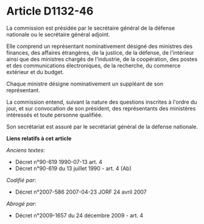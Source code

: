# Article D1132-46

La commission est présidée par le secrétaire général de la défense nationale ou le secrétaire général adjoint.

Elle comprend un représentant nominativement désigné des ministres des finances, des affaires étrangères, de la justice, de
la défense, de l'intérieur ainsi que des ministres chargés de l'industrie, de la coopération, des postes et des
communications électroniques, de la recherche, du commerce extérieur et du budget.

Chaque ministre désigne nominativement un suppléant de son représentant.

La commission entend, suivant la nature des questions inscrites à l'ordre du jour, et sur convocation de son président, des
représentants des ministères intéressés et toute personne qualifiée.

Son secrétariat est assuré par le secrétariat général de la défense nationale.

**Liens relatifs à cet article**

_Anciens textes_:

  - Décret n°90-619 1990-07-13 art. 4
  - Décret n°90-619 du 13 juillet 1990 - art. 4 (Ab)

_Codifié par_:

  - Décret n°2007-586 2007-04-23 JORF 24 avril 2007

_Abrogé par_:

  - Décret n°2009-1657 du 24 décembre 2009 - art. 4
